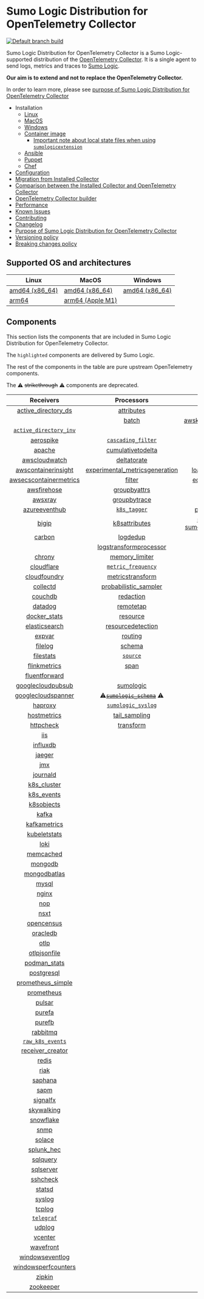 # Sumo Logic Distribution for OpenTelemetry Collector

[![Default branch build](https://github.com/SumoLogic/sumologic-otel-collector/actions/workflows/dev_builds.yml/badge.svg)](https://github.com/SumoLogic/sumologic-otel-collector/actions/workflows/dev_builds.yml)

Sumo Logic Distribution for OpenTelemetry Collector is a Sumo Logic-supported distribution of the [OpenTelemetry Collector][otc_link].
It is a single agent to send logs, metrics and traces to [Sumo Logic][sumologic].

**Our aim is to extend and not to replace the OpenTelemetry Collector.**

In order to learn more, please see [purpose of Sumo Logic Distribution for OpenTelemetry Collector][purpose]

- Installation
  - [Linux][linux_installation]
  - [MacOS][macos_installation]
  - [Windows][windows_installation]
  - [Container image](/docs/installation.md#container-image)
    - [Important note about local state files when using `sumologicextension`](/docs/installation.md#important-note-about-local-state-files-when-using-sumologicextension)
  - [Ansible](/docs/installation.md#ansible)
  - [Puppet](/docs/installation.md#puppet)
  - [Chef](/docs/installation.md#chef)
- [Configuration](docs/configuration.md)
- [Migration from Installed Collector](docs/migration.md)
- [Comparison between the Installed Collector and OpenTelemetry Collector](docs/comparison.md)
- [OpenTelemetry Collector builder](./otelcolbuilder/README.md)
- [Performance]
- [Known Issues]
- [Contributing](./CONTRIBUTING.md)
- [Changelog](./CHANGELOG.md)
- [Purpose of Sumo Logic Distribution for OpenTelemetry Collector][purpose]
- [Versioning policy][versioning]
- [Breaking changes policy][breaking]

## Supported OS and architectures

| Linux                         | MacOS                         | Windows                     |
| ----------------------------- | ----------------------------- | --------------------------- |
| [amd64 (x86_64)][linux_amd64] | [amd64 (x86_64)][mac_amd64]   | [amd64 (x86_64)][win_amd64] |
| [arm64][linux_arm64]          | [arm64 (Apple M1)][mac_arm64] |                             |

## Components

This section lists the components that are included in Sumo Logic Distribution for OpenTelemetry Collector.

The `highlighted` components are delivered by Sumo Logic.

The rest of the components in the table are pure upstream OpenTelemetry components.

The ⚠️ ~~strikethrough~~ ⚠️ components are deprecated.

|                        Receivers                         |                          Processors                          |               Exporters                |                 Extensions                  |             Connectors              |
| :------------------------------------------------------: | :----------------------------------------------------------: | :------------------------------------: | :-----------------------------------------: | :---------------------------------: |
|     [active_directory_ds][activedirectorydsreceiver]     |              [attributes][attributesprocessor]               |         [awss3][awss3exporter]         |       [asapclient][asapauthextension]       |     [forward][forwardconnector]     |
|                                                          |                   [batch][batchprocessor]                    |          [awskinesisexporter]          |                                             |                                     |
|   [`active_directory_inv`][activedirectoryinvreceiver]   |                                                              |        [carbon][carbonexporter]        |                 [awsproxy]                  |       [count][countconnector]       |
|              [aerospike][aerospikereceiver]              |        [`cascading_filter`][cascadingfilterprocessor]        |         [debug][debugexporter]         |       [basicauth][basicauthextension]       |  [exceptions][exceptionsconnector]  |
|                 [apache][apachereceiver]                 |       [cumulativetodelta][cumulativetodeltaprocessor]        |          [file][fileexporter]          | [bearertokenauth][bearertokenauthextension] |    [failover][failoverconnector]    |
|          [awscloudwatch][awscloudwatchreceiver]          |             [deltatorate][deltatorateprocessor]              |         [kafka][kafkaexporter]         |           [db_storage][dbstorage]           |  [roundrobin][roundrobinconnector]  |
|    [awscontainerinsight][awscontainerinsightreceiver]    | [experimental_metricsgeneration][metricsgenerationprocessor] | [loadbalancing][loadbalancingexporter] |      [docker_observer][dockerobserver]      |     [routing][routingconnector]     |
| [awsecscontainermetrics][awsecscontainermetricsreceiver] |                  [filter][filterprocessor]                   |      [ecs_observer][ecsobserver]       |    [servicegraph][servicegraphconnector]    |                                     |
|            [awsfirehose][awsfirehosereceiver]            |            [groupbyattrs][groupbyattrsprocessor]             |          [otlp][otlpexporter]          |    [ecs_task_observer][ecstaskobserver]     | [spanmetrics][spanmetricsconnector] |
|                [awsxray][awsxrayreceiver]                |            [groupbytrace][groupbytraceprocessor]             |      [otlphttp][otlphttpexporter]      |         [file_storage][filestorage]         |                                     |
|          [azureeventhub][azureeventhubreceiver]          |                 [`k8s_tagger`][k8sprocessor]                 |    [prometheus][prometheusexporter]    |   [headerssetter][headerssetterextension]   |                                     |
|                  [bigip][bigipreceiver]                  |           [k8sattributes][k8sattributesprocessor]            |    [sumologic] [sumologicexporter]     |    [health_check][healthcheckextension]     |                                     |
|                 [carbon][carbonreceiver]                 |                [logdedup][logdedupprocessor]                 |        [syslog][syslogexporter]        |        [host_observer][hostobserver]        |                                     |
|                                                          |       [logstransformprocessor][logstransformprocessor]       |                                        |                                             |                                     |
|                 [chrony][chronyreceiver]                 |           [memory_limiter][memorylimiterprocessor]           |           [nop][nopexporter]           |       [http_forwarder][httpforwarder]       |                                     |
|             [cloudflare][cloudflarereceiver]             |        [`metric_frequency`][metricfrequencyprocessor]        |                                        |           [jaegerremotesampling]            |                                     |
|           [cloudfoundry][cloudfoundryreceiver]           |        [metricstransform][metricstransformprocessor]         |                                        |         [k8s_observer][k8sobserver]         |                                     |
|               [collectd][collectdreceiver]               |    [probabilistic_sampler][probabilisticsamplerprocessor]    |                                        |                                             |                                     |
|                [couchdb][couchdbreceiver]                |               [redaction][redactionprocessor]                |                                        |  [oauth2client][oauth2clientauthextension]  |                                     |
|                [datadog][datadogreceiver]                |               [remotetap][remotetapprocessor]                |                                        |          [oidc][oidcauthextension]          |                                     |
|           [docker_stats][dockerstatsreceiver]            |                [resource][resourceprocessor]                 |                                        |           [pprof][pprofextension]           |                                     |
|          [elasticsearch][elasticsearchreceiver]          |       [resourcedetection][resourcedetectionprocessor]        |                                        |       [sigv4auth][sigv4authextension]       |                                     |
|                 [expvar][expvarreceiver]                 |                 [routing][routingprocessor]                  |                                        |      [`sumologic`][sumologicextension]      |                                     |
|                [filelog][filelogreceiver]                |                  [schema][schemaprocessor]                   |                                        |          [zpages][zpagesextension]          |                                     |
|              [filestats][filestatsreceiver]              |                 [`source`][sourceprocessor]                  |                                        |                                             |                                     |
|           [flinkmetrics][flinkmetricsreceiver]           |                    [span][spanprocessor]                     |                                        |                                             |                                     |
|          [fluentforward][fluentforwardreceiver]          |                                                              |                                        |                                             |                                     |
|      [googlecloudpubsub][googlecloudpubsubreceiver]      |               [sumologic][sumologicprocessor]                |                                        |                                             |                                     |
|     [googlecloudspanner][googlecloudspannerreceiver]     |   ⚠️~~[`sumologic_schema`][sumologicschemaprocessor]~~ ⚠️    |                                        |                                             |                                     |
|                [haproxy][haproxyreceiver]                |        [`sumologic_syslog`][sumologicsyslogprocessor]        |                                        |                                             |                                     |
|            [hostmetrics][hostmetricsreceiver]            |            [tail_sampling][tailsamplingprocessor]            |                                        |                                             |                                     |
|              [httpcheck][httpcheckreceiver]              |               [transform][transformprocessor]                |                                        |                                             |                                     |
|                    [iis][iisreceiver]                    |                                                              |                                        |                                             |                                     |
|               [influxdb][influxdbreceiver]               |                                                              |                                        |                                             |                                     |
|                 [jaeger][jaegerreceiver]                 |                                                              |                                        |                                             |                                     |
|                    [jmx][jmxreceiver]                    |                                                              |                                        |                                             |                                     |
|               [journald][journaldreceiver]               |                                                              |                                        |                                             |                                     |
|            [k8s_cluster][k8sclusterreceiver]             |                                                              |                                        |                                             |                                     |
|             [k8s_events][k8seventsreceiver]              |                                                              |                                        |                                             |                                     |
|             [k8sobjects][k8sobjectsreceiver]             |                                                              |                                        |                                             |                                     |
|                  [kafka][kafkareceiver]                  |                                                              |                                        |                                             |                                     |
|           [kafkametrics][kafkametricsreceiver]           |                                                              |                                        |                                             |                                     |
|           [kubeletstats][kubeletstatsreceiver]           |                                                              |                                        |                                             |                                     |
|                   [loki][lokireceiver]                   |                                                              |                                        |                                             |                                     |
|              [memcached][memcachedreceiver]              |                                                              |                                        |                                             |                                     |
|                [mongodb][mongodbreceiver]                |                                                              |                                        |                                             |                                     |
|           [mongodbatlas][mongodbatlasreceiver]           |                                                              |                                        |                                             |                                     |
|                  [mysql][mysqlreceiver]                  |                                                              |                                        |                                             |                                     |
|                  [nginx][nginxreceiver]                  |                                                              |                                        |                                             |                                     |
|                    [nop][nopreceiver]                    |                                                              |                                        |                                             |                                     |
|                   [nsxt][nsxtreceiver]                   |                                                              |                                        |                                             |                                     |
|             [opencensus][opencensusreceiver]             |                                                              |                                        |                                             |                                     |
|               [oracledb][oracledbreceiver]               |                                                              |                                        |                                             |                                     |
|                   [otlp][otlpreceiver]                   |                                                              |                                        |                                             |                                     |
|           [otlpjsonfile][otlpjsonfilereceiver]           |                                                              |                                        |                                             |                                     |
|              [podman_stats][podmanreceiver]              |                                                              |                                        |                                             |                                     |
|             [postgresql][postgresqlreceiver]             |                                                              |                                        |                                             |                                     |
|      [prometheus_simple][simpleprometheusreceiver]       |                                                              |                                        |                                             |                                     |
|             [prometheus][prometheusreceiver]             |                                                              |                                        |                                             |                                     |
|                 [pulsar][pulsarreceiver]                 |                                                              |                                        |                                             |                                     |
|                 [purefa][purefareceiver]                 |                                                              |                                        |                                             |                                     |
|                 [purefb][purefbreceiver]                 |                                                              |                                        |                                             |                                     |
|               [rabbitmq][rabbitmqreceiver]               |                                                              |                                        |                                             |                                     |
|         [`raw_k8s_events`][rawk8seventsreceiver]         |                                                              |                                        |                                             |                                     |
|           [receiver_creator][receivercreator]            |                                                              |                                        |                                             |                                     |
|                  [redis][redisreceiver]                  |                                                              |                                        |                                             |                                     |
|                   [riak][riakreceiver]                   |                                                              |                                        |                                             |                                     |
|                [saphana][saphanareceiver]                |                                                              |                                        |                                             |                                     |
|                   [sapm][sapmreceiver]                   |                                                              |                                        |                                             |                                     |
|               [signalfx][signalfxreceiver]               |                                                              |                                        |                                             |                                     |
|             [skywalking][skywalkingreceiver]             |                                                              |                                        |                                             |                                     |
|              [snowflake][snowflakereceiver]              |                                                              |                                        |                                             |                                     |
|                   [snmp][snmpreceiver]                   |                                                              |                                        |                                             |                                     |
|                 [solace][solacereceiver]                 |                                                              |                                        |                                             |                                     |
|             [splunk_hec][splunkhecreceiver]              |                                                              |                                        |                                             |                                     |
|               [sqlquery][sqlqueryreceiver]               |                                                              |                                        |                                             |                                     |
|              [sqlserver][sqlserverreceiver]              |                                                              |                                        |                                             |                                     |
|               [sshcheck][sshcheckreceiver]               |                                                              |                                        |                                             |                                     |
|                 [statsd][statsdreceiver]                 |                                                              |                                        |                                             |                                     |
|                 [syslog][syslogreceiver]                 |                                                              |                                        |                                             |                                     |
|                 [tcplog][tcplogreceiver]                 |                                                              |                                        |                                             |                                     |
|              [`telegraf`][telegrafreceiver]              |                                                              |                                        |                                             |                                     |
|                 [udplog][udplogreceiver]                 |                                                              |                                        |                                             |                                     |
|                [vcenter][vcenterreceiver]                |                                                              |                                        |                                             |                                     |
|              [wavefront][wavefrontreceiver]              |                                                              |                                        |                                             |                                     |
|        [windowseventlog][windowseventlogreceiver]        |                                                              |                                        |                                             |                                     |
|    [windowsperfcounters][windowsperfcountersreceiver]    |                                                              |                                        |                                             |                                     |
|                 [zipkin][zipkinreceiver]                 |                                                              |                                        |                                             |                                     |
|              [zookeeper][zookeeperreceiver]              |                                                              |                                        |                                             |                                     |

[otc_link]: https://github.com/open-telemetry/opentelemetry-collector
[sumologic]: https://www.sumologic.com
[linux_installation]: https://help.sumologic.com/docs/send-data/opentelemetry-collector/install-collector-linux/
[macos_installation]: https://help.sumologic.com/docs/send-data/opentelemetry-collector/install-collector-macos/
[windows_installation]: https://help.sumologic.com/docs/send-data/opentelemetry-collector/install-collector-windows/
[performance]: https://help.sumologic.com/docs/send-data/opentelemetry-collector/#performance
[known issues]: https://help.sumologic.com/docs/send-data/opentelemetry-collector/troubleshooting-faq/#known-issues
[purpose]: https://help.sumologic.com/docs/send-data/opentelemetry-collector/sumo-logic-opentelemetry-vs-opentelemetry-upstream-relationship/
[versioning]: https://help.sumologic.com/docs/send-data/opentelemetry-collector/sumo-logic-opentelemetry-vs-opentelemetry-upstream-relationship/#versioning-policy
[breaking]: https://help.sumologic.com/docs/send-data/opentelemetry-collector/sumo-logic-opentelemetry-vs-opentelemetry-upstream-relationship/#versioning-policy
[linux_amd64]: ./docs/installation.md#linux-on-amd64-x86-64
[linux_arm64]: ./docs/installation.md#linux-on-arm64
[mac_amd64]: ./docs/installation.md#macos-on-amd64-x86-64
[mac_arm64]: ./docs/installation.md#macos-on-arm64-apple-m1-x86-64
[win_amd64]: ./docs/installation.md#windows
[activedirectorydsreceiver]: https://github.com/open-telemetry/opentelemetry-collector-contrib/tree/v0.124.0/receiver/activedirectorydsreceiver
[activedirectoryinvreceiver]: ./pkg/receiver/activedirectoryinvreceiver
[aerospikereceiver]: https://github.com/open-telemetry/opentelemetry-collector-contrib/tree/v0.124.0/receiver/aerospikereceiver
[apachereceiver]: https://github.com/open-telemetry/opentelemetry-collector-contrib/tree/v0.124.0/receiver/apachereceiver
[awscloudwatchreceiver]: https://github.com/open-telemetry/opentelemetry-collector-contrib/tree/v0.124.0/receiver/awscloudwatchreceiver
[awscontainerinsightreceiver]: https://github.com/open-telemetry/opentelemetry-collector-contrib/tree/v0.124.0/receiver/awscontainerinsightreceiver
[awsecscontainermetricsreceiver]: https://github.com/open-telemetry/opentelemetry-collector-contrib/tree/v0.124.0/receiver/awsecscontainermetricsreceiver
[awsfirehosereceiver]: https://github.com/open-telemetry/opentelemetry-collector-contrib/tree/v0.124.0/receiver/awsfirehosereceiver
[awsxrayreceiver]: https://github.com/open-telemetry/opentelemetry-collector-contrib/tree/v0.124.0/receiver/awsxrayreceiver
[azureeventhubreceiver]: https://github.com/open-telemetry/opentelemetry-collector-contrib/tree/v0.124.0/receiver/azureeventhubreceiver
[bigipreceiver]: https://github.com/open-telemetry/opentelemetry-collector-contrib/tree/v0.124.0/receiver/bigipreceiver
[carbonreceiver]: https://github.com/open-telemetry/opentelemetry-collector-contrib/tree/v0.124.0/receiver/carbonreceiver
[chronyreceiver]: https://github.com/open-telemetry/opentelemetry-collector-contrib/tree/v0.124.0/receiver/chronyreceiver
[cloudfoundryreceiver]: https://github.com/open-telemetry/opentelemetry-collector-contrib/tree/v0.124.0/receiver/cloudfoundryreceiver
[cloudflarereceiver]: https://github.com/open-telemetry/opentelemetry-collector-contrib/tree/v0.124.0/receiver/cloudflarereceiver
[collectdreceiver]: https://github.com/open-telemetry/opentelemetry-collector-contrib/tree/v0.124.0/receiver/collectdreceiver
[couchdbreceiver]: https://github.com/open-telemetry/opentelemetry-collector-contrib/tree/v0.124.0/receiver/couchdbreceiver
[datadogreceiver]: https://github.com/open-telemetry/opentelemetry-collector-contrib/tree/v0.124.0/receiver/datadogreceiver
[dockerstatsreceiver]: https://github.com/open-telemetry/opentelemetry-collector-contrib/tree/v0.124.0/receiver/dockerstatsreceiver
[elasticsearchreceiver]: https://github.com/open-telemetry/opentelemetry-collector-contrib/tree/v0.124.0/receiver/elasticsearchreceiver
[expvarreceiver]: https://github.com/open-telemetry/opentelemetry-collector-contrib/tree/v0.124.0/receiver/expvarreceiver
[filelogreceiver]: https://github.com/open-telemetry/opentelemetry-collector-contrib/tree/v0.124.0/receiver/filelogreceiver
[filestatsreceiver]: https://github.com/open-telemetry/opentelemetry-collector-contrib/tree/v0.124.0/receiver/filestatsreceiver
[flinkmetricsreceiver]: https://github.com/open-telemetry/opentelemetry-collector-contrib/tree/v0.124.0/receiver/flinkmetricsreceiver
[fluentforwardreceiver]: https://github.com/open-telemetry/opentelemetry-collector-contrib/tree/v0.124.0/receiver/fluentforwardreceiver
[googlecloudpubsubreceiver]: https://github.com/open-telemetry/opentelemetry-collector-contrib/tree/v0.124.0/receiver/googlecloudpubsubreceiver
[googlecloudspannerreceiver]: https://github.com/open-telemetry/opentelemetry-collector-contrib/tree/v0.124.0/receiver/googlecloudspannerreceiver
[haproxyreceiver]: https://github.com/open-telemetry/opentelemetry-collector-contrib/tree/v0.124.0/receiver/haproxyreceiver
[hostmetricsreceiver]: https://github.com/open-telemetry/opentelemetry-collector-contrib/tree/v0.124.0/receiver/hostmetricsreceiver
[httpcheckreceiver]: https://github.com/open-telemetry/opentelemetry-collector-contrib/tree/v0.124.0/receiver/httpcheckreceiver
[iisreceiver]: https://github.com/open-telemetry/opentelemetry-collector-contrib/tree/v0.124.0/receiver/iisreceiver
[influxdbreceiver]: https://github.com/open-telemetry/opentelemetry-collector-contrib/tree/v0.124.0/receiver/influxdbreceiver
[jaegerreceiver]: https://github.com/open-telemetry/opentelemetry-collector-contrib/tree/v0.124.0/receiver/jaegerreceiver
[jmxreceiver]: https://github.com/open-telemetry/opentelemetry-collector-contrib/tree/v0.124.0/receiver/jmxreceiver
[journaldreceiver]: https://github.com/open-telemetry/opentelemetry-collector-contrib/tree/v0.124.0/receiver/journaldreceiver
[k8sclusterreceiver]: https://github.com/open-telemetry/opentelemetry-collector-contrib/tree/v0.124.0/receiver/k8sclusterreceiver
[k8seventsreceiver]: https://github.com/open-telemetry/opentelemetry-collector-contrib/tree/v0.124.0/receiver/k8seventsreceiver
[k8sobjectsreceiver]: https://github.com/open-telemetry/opentelemetry-collector-contrib/tree/v0.124.0/receiver/k8sobjectsreceiver
[kafkareceiver]: https://github.com/open-telemetry/opentelemetry-collector-contrib/tree/v0.124.0/receiver/kafkareceiver
[kafkametricsreceiver]: https://github.com/open-telemetry/opentelemetry-collector-contrib/tree/v0.124.0/receiver/kafkametricsreceiver
[kubeletstatsreceiver]: https://github.com/open-telemetry/opentelemetry-collector-contrib/tree/v0.124.0/receiver/kubeletstatsreceiver
[lokireceiver]: https://github.com/open-telemetry/opentelemetry-collector-contrib/tree/v0.124.0/receiver/lokireceiver
[memcachedreceiver]: https://github.com/open-telemetry/opentelemetry-collector-contrib/tree/v0.124.0/receiver/memcachedreceiver
[mongodbreceiver]: https://github.com/open-telemetry/opentelemetry-collector-contrib/tree/v0.124.0/receiver/mongodbreceiver
[mongodbatlasreceiver]: https://github.com/open-telemetry/opentelemetry-collector-contrib/tree/v0.124.0/receiver/mongodbatlasreceiver
[mysqlreceiver]: https://github.com/open-telemetry/opentelemetry-collector-contrib/tree/v0.124.0/receiver/mysqlreceiver
[nginxreceiver]: https://github.com/open-telemetry/opentelemetry-collector-contrib/tree/v0.124.0/receiver/nginxreceiver
[nopreceiver]: https://github.com/open-telemetry/opentelemetry-collector/tree/v0.124.0/receiver/nopreceiver
[nsxtreceiver]: https://github.com/open-telemetry/opentelemetry-collector-contrib/tree/v0.124.0/receiver/nsxtreceiver
[opencensusreceiver]: https://github.com/open-telemetry/opentelemetry-collector-contrib/tree/v0.124.0/receiver/opencensusreceiver
[oracledbreceiver]: https://github.com/open-telemetry/opentelemetry-collector-contrib/tree/v0.124.0/receiver/oracledbreceiver
[otlpreceiver]: https://github.com/open-telemetry/opentelemetry-collector/tree/v0.124.0/receiver/otlpreceiver
[otlpjsonfilereceiver]: https://github.com/open-telemetry/opentelemetry-collector-contrib/tree/v0.124.0/receiver/otlpjsonfilereceiver
[podmanreceiver]: https://github.com/open-telemetry/opentelemetry-collector-contrib/tree/v0.124.0/receiver/podmanreceiver
[postgresqlreceiver]: https://github.com/open-telemetry/opentelemetry-collector-contrib/tree/v0.124.0/receiver/postgresqlreceiver
[simpleprometheusreceiver]: https://github.com/open-telemetry/opentelemetry-collector-contrib/tree/v0.124.0/receiver/simpleprometheusreceiver
[prometheusreceiver]: https://github.com/open-telemetry/opentelemetry-collector-contrib/tree/v0.124.0/receiver/prometheusreceiver
[pulsarreceiver]: https://github.com/open-telemetry/opentelemetry-collector-contrib/tree/v0.124.0/receiver/pulsarreceiver
[purefareceiver]: https://github.com/open-telemetry/opentelemetry-collector-contrib/tree/v0.124.0/receiver/purefareceiver
[purefbreceiver]: https://github.com/open-telemetry/opentelemetry-collector-contrib/tree/v0.124.0/receiver/purefbreceiver
[rabbitmqreceiver]: https://github.com/open-telemetry/opentelemetry-collector-contrib/tree/v0.124.0/receiver/rabbitmqreceiver
[rawk8seventsreceiver]: ./pkg/receiver/rawk8seventsreceiver
[receivercreator]: https://github.com/open-telemetry/opentelemetry-collector-contrib/tree/v0.124.0/receiver/receivercreator
[redisreceiver]: https://github.com/open-telemetry/opentelemetry-collector-contrib/tree/v0.124.0/receiver/redisreceiver
[riakreceiver]: https://github.com/open-telemetry/opentelemetry-collector-contrib/tree/v0.124.0/receiver/riakreceiver
[saphanareceiver]: https://github.com/open-telemetry/opentelemetry-collector-contrib/tree/v0.124.0/receiver/saphanareceiver
[sapmreceiver]: https://github.com/open-telemetry/opentelemetry-collector-contrib/tree/v0.124.0/receiver/sapmreceiver
[signalfxreceiver]: https://github.com/open-telemetry/opentelemetry-collector-contrib/tree/v0.124.0/receiver/signalfxreceiver
[skywalkingreceiver]: https://github.com/open-telemetry/opentelemetry-collector-contrib/tree/v0.124.0/receiver/skywalkingreceiver
[snmpreceiver]: https://github.com/open-telemetry/opentelemetry-collector-contrib/tree/v0.124.0/receiver/snmpreceiver
[snowflakereceiver]: https://github.com/open-telemetry/opentelemetry-collector-contrib/tree/v0.124.0/receiver/snowflakereceiver
[solacereceiver]: https://github.com/open-telemetry/opentelemetry-collector-contrib/tree/v0.124.0/receiver/solacereceiver
[splunkhecreceiver]: https://github.com/open-telemetry/opentelemetry-collector-contrib/tree/v0.124.0/receiver/splunkhecreceiver
[sqlqueryreceiver]: https://github.com/open-telemetry/opentelemetry-collector-contrib/tree/v0.124.0/receiver/sqlqueryreceiver
[sqlserverreceiver]: https://github.com/open-telemetry/opentelemetry-collector-contrib/tree/v0.124.0/receiver/sqlserverreceiver
[sshcheckreceiver]: https://github.com/open-telemetry/opentelemetry-collector-contrib/tree/v0.124.0/receiver/sshcheckreceiver
[statsdreceiver]: https://github.com/open-telemetry/opentelemetry-collector-contrib/tree/v0.124.0/receiver/statsdreceiver
[syslogreceiver]: https://github.com/open-telemetry/opentelemetry-collector-contrib/tree/v0.124.0/receiver/syslogreceiver
[tcplogreceiver]: https://github.com/open-telemetry/opentelemetry-collector-contrib/tree/v0.124.0/receiver/tcplogreceiver
[telegrafreceiver]: ./pkg/receiver/telegrafreceiver
[udplogreceiver]: https://github.com/open-telemetry/opentelemetry-collector-contrib/tree/v0.124.0/receiver/udplogreceiver
[vcenterreceiver]: https://github.com/open-telemetry/opentelemetry-collector-contrib/tree/v0.124.0/receiver/vcenterreceiver
[wavefrontreceiver]: https://github.com/open-telemetry/opentelemetry-collector-contrib/tree/v0.124.0/receiver/wavefrontreceiver
[windowseventlogreceiver]: https://github.com/open-telemetry/opentelemetry-collector-contrib/tree/v0.124.0/receiver/windowseventlogreceiver
[windowsperfcountersreceiver]: https://github.com/open-telemetry/opentelemetry-collector-contrib/tree/v0.124.0/receiver/windowsperfcountersreceiver
[zipkinreceiver]: https://github.com/open-telemetry/opentelemetry-collector-contrib/tree/v0.124.0/receiver/zipkinreceiver
[zookeeperreceiver]: https://github.com/open-telemetry/opentelemetry-collector-contrib/tree/v0.124.0/receiver/zookeeperreceiver
[attributesprocessor]: https://github.com/open-telemetry/opentelemetry-collector-contrib/tree/v0.124.0/processor/attributesprocessor
[batchprocessor]: https://github.com/open-telemetry/opentelemetry-collector/tree/v0.124.0/processor/batchprocessor
[cascadingfilterprocessor]: ./pkg/processor/cascadingfilterprocessor
[cumulativetodeltaprocessor]: https://github.com/open-telemetry/opentelemetry-collector-contrib/tree/v0.124.0/processor/cumulativetodeltaprocessor
[deltatorateprocessor]: https://github.com/open-telemetry/opentelemetry-collector-contrib/tree/v0.124.0/processor/deltatorateprocessor
[metricsgenerationprocessor]: https://github.com/open-telemetry/opentelemetry-collector-contrib/tree/v0.124.0/processor/metricsgenerationprocessor
[filterprocessor]: https://github.com/open-telemetry/opentelemetry-collector-contrib/tree/v0.124.0/processor/filterprocessor
[groupbyattrsprocessor]: https://github.com/open-telemetry/opentelemetry-collector-contrib/tree/v0.124.0/processor/groupbyattrsprocessor
[groupbytraceprocessor]: https://github.com/open-telemetry/opentelemetry-collector-contrib/tree/v0.124.0/processor/groupbytraceprocessor
[k8sprocessor]: ./pkg/processor/k8sprocessor
[k8sattributesprocessor]: https://github.com/open-telemetry/opentelemetry-collector-contrib/tree/v0.124.0/processor/k8sattributesprocessor
[logdedupprocessor]: https://github.com/open-telemetry/opentelemetry-collector-contrib/tree/v0.124.0/processor/logdedupprocessor
[logstransformprocessor]: https://github.com/open-telemetry/opentelemetry-collector-contrib/tree/v0.124.0/processor/logstransformprocessor
[memorylimiterprocessor]: https://github.com/open-telemetry/opentelemetry-collector/tree/v0.124.0/processor/memorylimiterprocessor
[metricfrequencyprocessor]: ./pkg/processor/metricfrequencyprocessor
[metricstransformprocessor]: https://github.com/open-telemetry/opentelemetry-collector-contrib/tree/v0.124.0/processor/metricstransformprocessor
[probabilisticsamplerprocessor]: https://github.com/open-telemetry/opentelemetry-collector-contrib/tree/v0.124.0/processor/probabilisticsamplerprocessor
[redactionprocessor]: https://github.com/open-telemetry/opentelemetry-collector-contrib/tree/v0.124.0/processor/redactionprocessor
[remotetapprocessor]: https://github.com/open-telemetry/opentelemetry-collector-contrib/tree/v0.124.0/processor/remotetapprocessor
[resourceprocessor]: https://github.com/open-telemetry/opentelemetry-collector-contrib/tree/v0.124.0/processor/resourceprocessor
[resourcedetectionprocessor]: https://github.com/open-telemetry/opentelemetry-collector-contrib/tree/v0.124.0/processor/resourcedetectionprocessor
[routingprocessor]: https://github.com/open-telemetry/opentelemetry-collector-contrib/tree/v0.124.0/processor/routingprocessor
[schemaprocessor]: https://github.com/open-telemetry/opentelemetry-collector-contrib/tree/v0.124.0/processor/schemaprocessor
[sourceprocessor]: ./pkg/processor/sourceprocessor
[spanprocessor]: https://github.com/open-telemetry/opentelemetry-collector-contrib/tree/v0.124.0/processor/spanprocessor
[sumologicprocessor]: https://github.com/open-telemetry/opentelemetry-collector-contrib/tree/v0.124.0/processor/sumologicprocessor
[sumologicschemaprocessor]: ./pkg/processor/sumologicschemaprocessor
[sumologicsyslogprocessor]: ./pkg/processor/sumologicsyslogprocessor
[tailsamplingprocessor]: https://github.com/open-telemetry/opentelemetry-collector-contrib/tree/v0.124.0/processor/tailsamplingprocessor
[transformprocessor]: https://github.com/open-telemetry/opentelemetry-collector-contrib/tree/v0.124.0/processor/transformprocessor
[awss3exporter]: https://github.com/open-telemetry/opentelemetry-collector-contrib/tree/v0.124.0/exporter/awss3exporter
[awskinesisexporter]: https://github.com/open-telemetry/opentelemetry-collector-contrib/tree/v0.124.0/exporter/awskinesisexporter
[carbonexporter]: https://github.com/open-telemetry/opentelemetry-collector-contrib/tree/v0.124.0/exporter/carbonexporter
[debugexporter]: https://github.com/open-telemetry/opentelemetry-collector/tree/v0.124.0/exporter/debugexporter
[fileexporter]: https://github.com/open-telemetry/opentelemetry-collector-contrib/tree/v0.124.0/exporter/fileexporter
[kafkaexporter]: https://github.com/open-telemetry/opentelemetry-collector-contrib/tree/v0.124.0/exporter/kafkaexporter
[loadbalancingexporter]: https://github.com/open-telemetry/opentelemetry-collector-contrib/tree/v0.124.0/exporter/loadbalancingexporter
[nopexporter]: https://github.com/open-telemetry/opentelemetry-collector/tree/v0.124.0/exporter/nopexporter
[otlpexporter]: https://github.com/open-telemetry/opentelemetry-collector/tree/v0.124.0/exporter/otlpexporter
[otlphttpexporter]: https://github.com/open-telemetry/opentelemetry-collector/tree/v0.124.0/exporter/otlphttpexporter
[prometheusexporter]: https://github.com/open-telemetry/opentelemetry-collector-contrib/tree/v0.124.0/exporter/prometheusexporter
[sumologicexporter]: https://github.com/open-telemetry/opentelemetry-collector-contrib/tree/v0.124.0/exporter/sumologicexporter
[syslogexporter]: https://github.com/open-telemetry/opentelemetry-collector-contrib/tree/v0.124.0/exporter/syslogexporter
[asapauthextension]: https://github.com/open-telemetry/opentelemetry-collector-contrib/tree/v0.124.0/extension/asapauthextension
[awsproxy]: https://github.com/open-telemetry/opentelemetry-collector-contrib/tree/v0.124.0/extension/awsproxy
[basicauthextension]: https://github.com/open-telemetry/opentelemetry-collector-contrib/tree/v0.124.0/extension/basicauthextension
[bearertokenauthextension]: https://github.com/open-telemetry/opentelemetry-collector-contrib/tree/v0.124.0/extension/bearertokenauthextension
[dbstorage]: https://github.com/open-telemetry/opentelemetry-collector-contrib/tree/v0.124.0/extension/storage/dbstorage
[dockerobserver]: https://github.com/open-telemetry/opentelemetry-collector-contrib/tree/v0.124.0/extension/observer/dockerobserver
[ecsobserver]: https://github.com/open-telemetry/opentelemetry-collector-contrib/tree/v0.124.0/extension/observer/ecsobserver
[ecstaskobserver]: https://github.com/open-telemetry/opentelemetry-collector-contrib/tree/v0.124.0/extension/observer/ecstaskobserver
[filestorage]: https://github.com/open-telemetry/opentelemetry-collector-contrib/tree/v0.124.0/extension/storage/filestorage
[headerssetterextension]: https://github.com/open-telemetry/opentelemetry-collector-contrib/tree/v0.124.0/extension/headerssetterextension
[healthcheckextension]: https://github.com/open-telemetry/opentelemetry-collector-contrib/tree/v0.124.0/extension/healthcheckextension
[hostobserver]: https://github.com/open-telemetry/opentelemetry-collector-contrib/tree/v0.124.0/extension/observer/hostobserver
[httpforwarder]: https://github.com/open-telemetry/opentelemetry-collector-contrib/tree/v0.124.0/extension/httpforwarderextension
[jaegerremotesampling]: https://github.com/open-telemetry/opentelemetry-collector-contrib/tree/v0.124.0/extension/jaegerremotesampling
[k8sobserver]: https://github.com/open-telemetry/opentelemetry-collector-contrib/tree/v0.124.0/extension/observer/k8sobserver
[oauth2clientauthextension]: https://github.com/open-telemetry/opentelemetry-collector-contrib/tree/v0.124.0/extension/oauth2clientauthextension
[oidcauthextension]: https://github.com/open-telemetry/opentelemetry-collector-contrib/tree/v0.124.0/extension/oidcauthextension
[pprofextension]: https://github.com/open-telemetry/opentelemetry-collector-contrib/tree/v0.124.0/extension/pprofextension
[sigv4authextension]: https://github.com/open-telemetry/opentelemetry-collector-contrib/tree/v0.124.0/extension/sigv4authextension
[sumologicextension]: ./pkg/extension/sumologicextension
[zpagesextension]: https://github.com/open-telemetry/opentelemetry-collector/tree/v0.124.0/extension/zpagesextension
[forwardconnector]: https://github.com/open-telemetry/opentelemetry-collector/tree/v0.124.0/connector/forwardconnector
[countconnector]: https://github.com/open-telemetry/opentelemetry-collector-contrib/tree/v0.124.0/connector/countconnector
[failoverconnector]: https://github.com/open-telemetry/opentelemetry-collector-contrib/tree/v0.124.0/connector/failoverconnector
[exceptionsconnector]: https://github.com/open-telemetry/opentelemetry-collector-contrib/tree/v0.124.0/connector/exceptionsconnector
[roundrobinconnector]: https://github.com/open-telemetry/opentelemetry-collector-contrib/tree/v0.124.0/connector/roundrobinconnector
[routingconnector]: https://github.com/open-telemetry/opentelemetry-collector-contrib/tree/v0.124.0/connector/routingconnector
[servicegraphconnector]: https://github.com/open-telemetry/opentelemetry-collector-contrib/tree/v0.124.0/connector/servicegraphconnector
[spanmetricsconnector]: https://github.com/open-telemetry/opentelemetry-collector-contrib/tree/v0.124.0/connector/spanmetricsconnector
